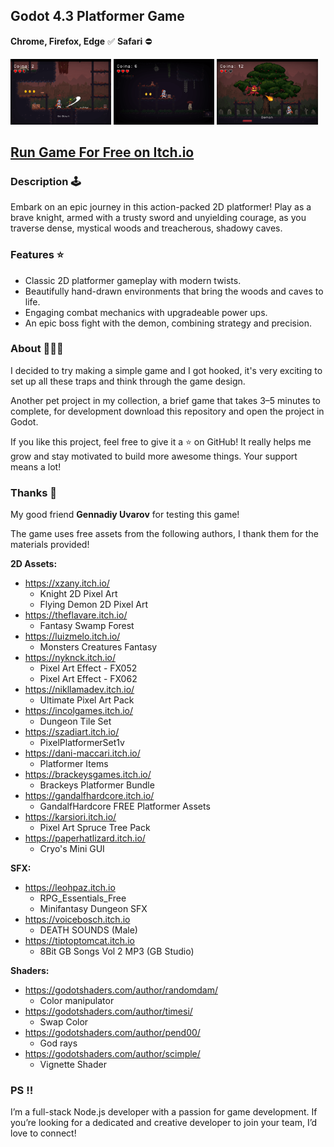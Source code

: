 ## Godot 4.3 Platformer Game

**Chrome, Firefox, Edge** ✅ **Safari** ⛔️

<p>
  <img src="./assets/promo/Screenshot1.png" alt="Screenshot1" width="32%"/>
  <img src="./assets/promo/Screenshot2.png" alt="Screenshot2" width="32%"/>
  <img src="./assets/promo/Screenshot3.png" alt="Screenshot3" width="32%"/>
</p>

## [Run Game For Free on Itch.io](https://denis23x.itch.io/deepwood)

### Description 🕹️

Embark on an epic journey in this action-packed 2D platformer! Play as a brave knight, armed with a trusty sword and unyielding courage, as you traverse dense, mystical woods and treacherous, shadowy caves.

### Features ⭐️

- Classic 2D platformer gameplay with modern twists.
- Beautifully hand-drawn environments that bring the woods and caves to life.
- Engaging combat mechanics with upgradeable power ups.
- An epic boss fight with the demon, combining strategy and precision.

### About 👨🏻‍💻

I decided to try making a simple game and I got hooked, it's very exciting to set up all these traps and think through the game design.

Another pet project in my collection, a brief game that takes 3–5 minutes to complete, for development download this repository and open the project in Godot.

If you like this project, feel free to give it a ⭐ on GitHub! It really helps me grow and stay motivated to build more awesome things. Your support means a lot!

### Thanks 🙏

My good friend **Gennadiy Uvarov** for testing this game!

The game uses free assets from the following authors,
I thank them for the materials provided!

**2D Assets:**

- https://xzany.itch.io/
  - Knight 2D Pixel Art
  - Flying Demon 2D Pixel Art
- https://theflavare.itch.io/
  - Fantasy Swamp Forest
- https://luizmelo.itch.io/
  - Monsters Creatures Fantasy
- https://nyknck.itch.io/
  - Pixel Art Effect - FX052
  - Pixel Art Effect - FX062
- https://nikllamadev.itch.io/
  - Ultimate Pixel Art Pack
- https://incolgames.itch.io/
  - Dungeon Tile Set
- https://szadiart.itch.io/
  - PixelPlatformerSet1v
- https://dani-maccari.itch.io/
  - Platformer Items
- https://brackeysgames.itch.io/
  - Brackeys Platformer Bundle
- https://gandalfhardcore.itch.io/
  - GandalfHardcore FREE Platformer Assets
- https://karsiori.itch.io/
  - Pixel Art Spruce Tree Pack
- https://paperhatlizard.itch.io/
  - Cryo's Mini GUI

**SFX:**

- https://leohpaz.itch.io
  - RPG_Essentials_Free
  - Minifantasy Dungeon SFX 
- https://voicebosch.itch.io
  - DEATH SOUNDS (Male)
- https://tiptoptomcat.itch.io
  - 8Bit GB Songs Vol 2 MP3 (GB Studio)

**Shaders:**

- https://godotshaders.com/author/randomdam/
  - Color manipulator
- https://godotshaders.com/author/timesi/
  - Swap Color
- https://godotshaders.com/author/pend00/
  - God rays
- https://godotshaders.com/author/scimple/
  - Vignette Shader

### PS ‼️

I’m a full-stack Node.js developer with a passion for game development. If you’re looking for a dedicated and creative developer to join your team, I’d love to connect!

